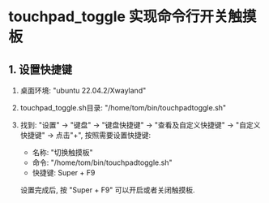 # touchpad_toggle 实现命令行开关触摸板

## 1. 设置快捷键

1. 桌面环境: "ubuntu 22.04.2/Xwayland"
2. touchpad_toggle.sh目录: "/home/tom/bin/touchpadtoggle.sh"
3. 找到: "设置" -> "键盘" -> "键盘快捷键" -> "查看及自定义快捷键" -> "自定义快捷键" -> 点击"+", 按照需要设置快捷键:

   - 名称: "切换触摸板"
   - 命令: "/home/tom/bin/touchpadtoggle.sh"
   - 快捷键: Super + F9


    设置完成后, 按 "Super + F9" 可以开启或者关闭触摸板.


